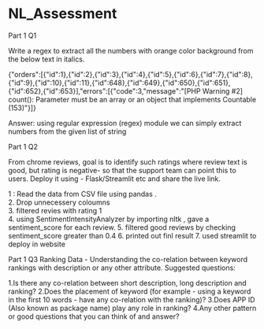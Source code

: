 # NL_Assessment

Part 1 Q1

Write a regex to extract all the numbers with orange color background from the below text in italics.

{"orders":[{"id":1},{"id":2},{"id":3},{"id":4},{"id":5},{"id":6},{"id":7},{"id":8},{"id":9},{"id":10},{"id":11},{"id":648},{"id":649},{"id":650},{"id":651},{"id":652},{"id":653}],"errors":[{"code":3,"message":"[PHP Warning #2] count(): Parameter must be an array or an object that implements Countable (153)"}]}

Answer: using regular expression (regex) module we can simply extract numbers from the given list of string

Part 1 Q2 

From chrome reviews, goal is to identify such ratings where review text is good, but rating is negative- so that the support team can point this to users. Deploy it using - Flask/Streamlit etc and share the live link.

1 : Read the data from CSV file using pandas .<br />
2. Drop unnecessery coloumns<br />
3. filtered revies with rating 1<br />
4. using SentimentIntensityAnalyzer by importing nltk , gave a sentiment_score for each review.
5. filtered good reviews by checking sentiment_score greater than 0.4
6. printed out finl result
7. used streamlit to deploy in website

Part 1 Q3
Ranking Data - Understanding the co-relation between keyword rankings with description or any other attribute. Suggested questions:

1.Is there any co-relation between short description, long description and ranking?
2.Does the placement of keyword (for example - using a keyword in the first 10 words - have any co-relation with the ranking)? 
3.Does APP ID (Also known as package name) play any role in ranking? 4.Any other pattern or good questions that you can think of and answer?

